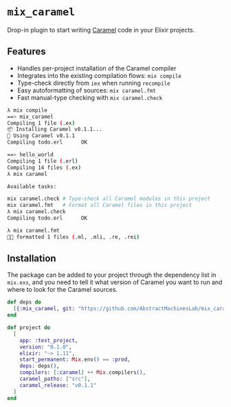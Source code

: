 # `mix_caramel`

Drop-in plugin to start writing [Caramel](https://caramel.run) code in your
Elixir projects.

## Features

* Handles per-project installation of the Caramel compiler
* Integrates into the existing compilation flows: `mix compile`
* Type-check directly from `iex` when running `recompile`
* Easy autoformatting of sources: `mix caramel.fmt`
* Fast manual-type checking with `mix caramel.check`

```sh
λ mix compile
==> mix_caramel
Compiling 1 file (.ex)
📦 Installing Caramel v0.1.1...
🍬 Using Caramel v0.1.1
Compiling todo.erl      OK

==> hello_world
Compiling 1 file (.erl)
Compiling 14 files (.ex)
λ mix caramel

Available tasks:

mix caramel.check # Type-check all Caramel modules in this project
mix caramel.fmt   # Format all Caramel files in this project
λ mix caramel.check
Compiling todo.erl      OK

λ mix caramel.fmt
💅🏽 formatted 1 files (.ml, .mli, .re, .rei)
```

## Installation

The package can be added to your project through the dependency list in
`mix.exs`, and you need to tell it what version of Caramel you want to run and
where to look for the Caramel sources.

```elixir
def deps do
  [{:mix_caramel, git: "https://github.com/AbstractMachinesLab/mix_caramel", branch: :main}]
end

def project do
  [
    app: :test_project,
    version: "0.1.0",
    elixir: "~> 1.11",
    start_permanent: Mix.env() == :prod,
    deps: deps(),
    compilers: [:caramel] ++ Mix.compilers(),
    caramel_paths: ["src"],
    caramel_release: "v0.1.1"
  ]
end
```
